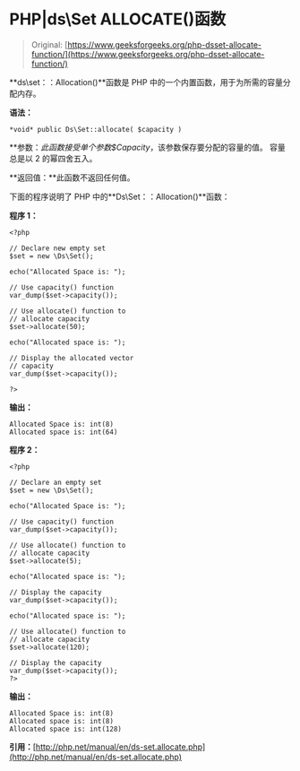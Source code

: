 # PHP|ds\Set ALLOCATE()函数

> Original: [https://www.geeksforgeeks.org/php-dsset-allocate-function/](https://www.geeksforgeeks.org/php-dsset-allocate-function/)

**ds\set：：Allocation()**函数是 PHP 中的一个内置函数，用于为所需的容量分配内存。

**语法：**

```
*void* public Ds\Set::allocate( $capacity )
```

**参数：**此函数接受单个参数*$Capacity*，该参数保存要分配的容量的值。 容量总是以 2 的幂四舍五入。

**返回值：**此函数不返回任何值。

下面的程序说明了 PHP 中的**Ds\Set：：Allocation()**函数：

**程序 1：**

```
<?php 

// Declare new empty set 
$set = new \Ds\Set(); 

echo("Allocated Space is: "); 

// Use capacity() function 
var_dump($set->capacity());  

// Use allocate() function to 
// allocate capacity 
$set->allocate(50); 

echo("Allocated space is: ");

// Display the allocated vector 
// capacity 
var_dump($set->capacity()); 

?> 
```

**输出：**

```
Allocated Space is: int(8)
Allocated space is: int(64)

```

**程序 2：**

```
<?php 

// Declare an empty set 
$set = new \Ds\Set();

echo("Allocated Space is: "); 

// Use capacity() function 
var_dump($set->capacity());  

// Use allocate() function to 
// allocate capacity 
$set->allocate(5); 

echo("Allocated space is: ");

// Display the capacity 
var_dump($set->capacity()); 

echo("Allocated space is: ");

// Use allocate() function to 
// allocate capacity 
$set->allocate(120); 

// Display the capacity 
var_dump($set->capacity()); 
?> 
```

**输出：**

```
Allocated Space is: int(8)
Allocated space is: int(8)
Allocated space is: int(128)

```

**引用：**[http://php.net/manual/en/ds-set.allocate.php](http://php.net/manual/en/ds-set.allocate.php)